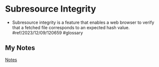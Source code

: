 # Subresource Integrity
- Subresource integrity is a feature that enables a web browser to verify that a fetched file corresponds to an expected hash value. #ref/2023/12/09/120659 #glossary 
## My Notes
[Notes](mynotes/subresource-integrity-notes.md)
